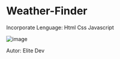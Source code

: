 # Weather-Finder
Incorporate Lenguage:
Html
Css
Javascript

![image](https://user-images.githubusercontent.com/121705578/227062627-bdcc6ea1-cff6-4db7-ba41-58e4d3e007e0.png)

 Autor: Elite Dev
